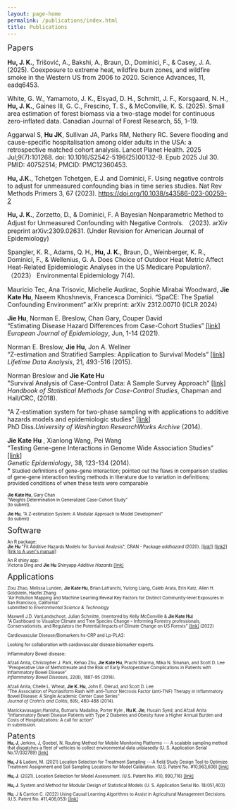 ```yaml
---
layout: page-home
permalink: /publications/index.html
title: Publications
---
```


<font size="4"> Papers  </font> 

**Hu, J. K.**, Trišović, A., Bakshi, A., Braun, D., Dominici, F., & Casey, J. A. (2025). Coexposure to extreme heat, wildfire burn zones, and wildfire smoke in the Western US from 2006 to 2020. Science Advances, 11, eadq6453. <br/>
	
White, G. W., Yamamoto, J. K., Elsyad, D. H., Schmitt, J. F., Korsgaard, N. H., **Hu, J. K.**, Gaines III, G. C., Frescino, T. S., & McConville, K. S. (2025). Small area estimation of forest biomass via a two-stage model for continuous zero-inflated data. Canadian Journal of Forest Research, 55, 1–19. <br/>

Aggarwal S, **Hu JK**, Sullivan JA, Parks RM, Nethery RC. Severe flooding and cause-specific hospitalisation among older adults in the USA: a retrospective matched cohort analysis. Lancet Planet Health. 2025 Jul;9(7):101268. doi: 10.1016/S2542-5196(25)00132-9. Epub 2025 Jul 30. PMID: 40752514; PMCID: PMC12360453. <br/>

**Hu, J.K.**, Tchetgen Tchetgen, E.J. and Dominici, F. Using negative controls to adjust for unmeasured confounding bias in time series studies. Nat Rev Methods Primers 3, 67 (2023). https://doi.org/10.1038/s43586-023-00259-2 <br/>

**Hu, J. K.**, Zorzetto, D., & Dominici, F. A Bayesian Nonparametric Method to Adjust for Unmeasured Confounding with Negative Controls. （2023). arXiv preprint arXiv:2309.02631. (Under Revision for American Journal of Epidemiology)<br/>
 
Spangler, K. R., Adams, Q. H., **Hu, J. K.**, Braun, D., Weinberger, K. R., Dominici, F., & Wellenius, G. A. Does Choice of Outdoor Heat Metric Affect Heat-Related Epidemiologic Analyses in the US Medicare Population?.（2023） Environmental Epidemiology 7(4).<br/>

Mauricio Tec, Ana Trisovic, Michelle Audirac, Sophie Mirabai Woodward, **Jie Kate Hu**, Naeem Khoshnevis, Francesca Dominici. “SpaCE: The Spatial Confounding Environment” arXiv preprint: arXiv 2312.00710 (ICLR 2024)<br/>

**Jie Hu**, Norman E. Breslow, Chan Gary, Couper David<br/>
“Estimating Disease Hazard Differences from Case-Cohort Studies” [[link]](https://link.springer.com/article/10.1007/s10654-021-00739-3)<br/>
*European Journal of Epidemiology*, Jun, 1-14 (2021). <br/>
  

Norman E. Breslow, **Jie Hu**, Jon A. Wellner<br/>
“Z-estimation and Stratified Samples: Application to Survival Models” [[link]](https://www.ncbi.nlm.nih.gov/pmc/articles/PMC4503541/)<br/>
*Lifetime Data Analysis*, 21, 493-516 (2015).<br/>

Norman Breslow and **Jie Kate Hu**<br/>
"Survival Analysis of Case-Control Data: A Sample Survey Approach" [[link]](https://www.mn.uio.no/math/english/research/groups/statistics-data-science/handbook-of-case-control-studies/chapter-17/)<br/>
*Handbook of Statistical Methods for Case-Control Studies*, Chapman and Hall/CRC, (2018). <br/>

 
 "A Z-estimation system for two-phase sampling with applications to additive hazards models and epidemiologic studies" 
   [[link]](https://digital.lib.washington.edu/researchworks/handle/1773/27427) <br/> 
PhD Diss.*University of Washington ResearchWorks Archive* (2014). <br/>

**Jie Kate Hu** , Xianlong Wang, Pei Wang <br/>
“Testing Gene-gene Interactions in Genome Wide Association Studies” [[link]](https://www.ncbi.nlm.nih.gov/pmc/articles/PMC4487553/)<br/> 
*Genetic Epidemiology*, 38, 123-134 (2014). <br/>
*<small>  Studied definitions of gene-gene interaction; pointed out the flaws in comparison studies of gene-gene interaction testing methods in literature due to variation in definitions; provided conditions of when these tests were comparable <small>  <br/>
 
  
**Jie Kate Hu**, Gary Chan <br/>
“Weights Determination in Generalized Case-Cohort Study”<br/>
(to submit). <br/>
   
 
**Jie Hu**, “A Z-estimation System: A Modular Approach to Model Development” <br/>
(to submit) <br/>
   


 <font size="4"> Software  </font> 

An R package:<br/>
**Jie Hu** "Fit Additive Hazards Models for Survival Analysis", CRAN - Package *addhazard* (2020). [[link1]](https://github.com/katehu/addhazard) [[link2]](https://cran.r-project.org/web/packages/addhazard/index.html)<br/> 
[[link to A user's manual]](https://cran.r-project.org/web/packages/addhazard/addhazard.pdf)

An R shiny app:<br/>
Victoria Ding and **Jie Hu** Shinyapp *Additive Hazards* [[link]](https://addhazard.shinyapps.io/addhazard_shiny/?_ga=2.22828659.979974368.1670686069-1357428355.1670686069) <br/>
   

  <font size="4"> Applications </font>  

  
  Zixu Zhao, Melissa Lunden, **Jie Kate Hu**, Brian Lafranchi, Yutong Liang, Caleb Arata, Erin Katz, Allen H. Goldstein, Haofei Zhang <br/>
“Air Pollution Mapping and Machine Learning Reveal Key Factors for Distinct Community-level Exposures in San Francisco, California” <br/>
submitted to *Environmental Science & Technology* <br/>

 
Maxwell J.D. VanLandschoot, Julian Schmitte, (mentored by Kelly McConville & **Jie Kate Hu**)<br/>
"A Dashboard to Visualize Climate and Tree Species Change – Informing Forestry professionals, Conservationists, and Regulators the Potential Impacts of Climate Change on US Forests" [[link]](https://mjdvl.shinyapps.io/NCASI_APP/) (2022) <br/>

 Cardiovascular Disease/Biomarkers hs-CRP and Lp-PLA2:
    
Looking for collaboration with  cardiovascular disease biomarker experts. 

Inflammatory Bowel disease: 
  <!--Collaborator: Afzali Anita [[link]](https://med.uc.edu/landing-pages/faculty-profile/index/pubs/afzaliaa))-->


Afzali Anita, Christopher J. Park, Kehao Zhu, **Jie Kate Hu**, Prachi Sharma, Mika N. Sinanan, and Scott D. Lee<br/>
“Preoperative Use of Methotrexate and the Risk of Early Postoperative Complications in Patients with Inflammatory Bowel Disease” <br/>
*Inflammatory Bowel Diseases*, 22(8), 1887-95 (2016).<br/>

 
  
Afzali Anita, Chelle L. Wheat, **Jie K. Hu**, John E. Olerud, and Scott D. Lee<br/>
“The Association of Psoriasiform Rash with anti-Tumor Necrosis Factor (anti-TNF) Therapy in Inflammatory Bowel Disease: A Single Academic Center Case Series” <br/>
*Journal of Crohn’s and Colitis*, 8(6), 480-488 (2014). <br/>

Manickavasagan,Hanisha, Butnariu Madalina, Porter Kyle , **Hu K. Jie**, Husain Syed, and Afzali Anita<br/>
"Inflammatory Bowel Disease Patients with Type 2 Diabetes and Obesity have a Higher Annual Burden and Costs of Hospitalizations: A call for action” <br/>
in submission. <br/>

<font size="4"> Patents </font>  
**Hu, J**, Jerkins, J, Goebel, N. Routing Method for Mobile Monitoring Platforms --- A scalable sampling method that dispatches a fleet of vehicles to collect environmental data unbiasedly (U. S. Application Serial No.17/332789) [[link]](https://uspto.report/patent/app/20210377708) <br/>

**Hu, J** & Ladoni, M. (2021) Location Selection for Treatment Sampling ---A field Study Design Tool to Optimize Treatment Assignment and Soil Sampling Locations for Model Calibration. (U.S. Patent No. #10,963,606) [[link]](https://uspto.report/patent/grant/10,963,606) <br/> 

**Hu, J**.  (2021). Location Selection for Model Assessment. (U.S. Patent No. #10, 990,716) [[link]](https://uspto.report/patent/grant/10,990,716) <br/>
  
 **Hu, J**. System and Method for Modular Design of Statistical Models (U. S. Application Serial No. 18/051,403) <br/>
  
**Hu**, J & Carrion C. (2022) Using Causal Learning Algorithms to Assist in
Agricultural Management Decisions. (U.S. Patent No. #11,406,053) [[link]](https://uspto.report/patent/grant/11,406,053)<br/>
   
  





     
